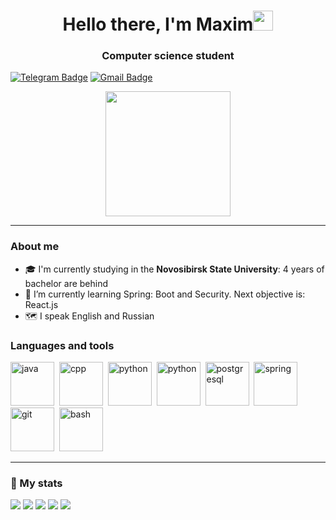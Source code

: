 <h1 align="center">Hello there, I'm Maxim<img src="https://github.com/blackcater/blackcater/raw/main/images/Hi.gif" height="32"/></h1>
<h3 align="center">Computer science student</h3>


[![Telegram Badge](https://img.shields.io/badge/-Telegram-0088cc?style=for-the-badge&logo=appveyor&logo=Telegram&logoColor=white&color=blue)](https://t.me/mu2so4)
[![Gmail Badge](https://img.shields.io/badge/Gmail-D14836?style=for-the-badge&logo=gmail&logoColor=white)](mailto:b4.orangutang@gmail.com)

<div align="center">
  <img src="https://media.giphy.com/media/k0ijJhqrUP4T2EvmJ1/giphy.gif" height="200px"/>
</div>

---
### About me
- 🎓 I'm currently studying in the <b>Novosibirsk State University</b>: 4 years of bachelor are behind
- 🌱 I’m currently learning Spring: Boot and Security. Next objective is: React.js
- 🗺️ I speak English and Russian

### Languages and tools
<img height="70px" width="70px" src="https://cdn.jsdelivr.net/gh/devicons/devicon/icons/java/java-original.svg" title="java"/>&nbsp;
<img height="70px" width="70px" src="https://cdn.jsdelivr.net/gh/devicons/devicon/icons/cplusplus/cplusplus-original.svg" title="cpp"/>&nbsp;
<img height="70px" width="70px" src="https://cdn.jsdelivr.net/gh/devicons/devicon/icons/python/python-original.svg" title="python"/>&nbsp;
<img height="70px" width="70px" src="https://cdn.jsdelivr.net/gh/devicons/devicon/icons/javascript/javascript-original.svg" title="python"/>&nbsp;
<img height="70px" width="70px" src="https://cdn.jsdelivr.net/gh/devicons/devicon/icons/postgresql/postgresql-original.svg" title="postgresql"/>&nbsp;
<img height="70px" width="70px" src="https://cdn.jsdelivr.net/gh/devicons/devicon/icons/spring/spring-original.svg" title="spring"/>&nbsp;
<img height="70px" width="70px" src="https://cdn.jsdelivr.net/gh/devicons/devicon/icons/git/git-original.svg" title="git"/>&nbsp;
<img height="70px" width="70px" src="https://cdn.jsdelivr.net/gh/devicons/devicon/icons/bash/bash-original.svg" title="bash"/>

---
### 🎯 My stats
![](http://github-profile-summary-cards.vercel.app/api/cards/profile-details?username=mu2so4&theme=react)
![](http://github-profile-summary-cards.vercel.app/api/cards/repos-per-language?username=mu2so4&theme=react)
![](http://github-profile-summary-cards.vercel.app/api/cards/most-commit-language?username=mu2so4&theme=react)
![](http://github-profile-summary-cards.vercel.app/api/cards/stats?username=mu2so4&theme=react)
![](http://github-profile-summary-cards.vercel.app/api/cards/productive-time?username=mu2so4&theme=react&utcOffset=7)

